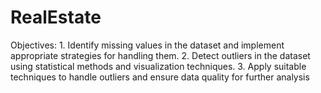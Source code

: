 # RealEstate
Objectives:  1. Identify missing values in the dataset and implement appropriate strategies for handling them.  2. Detect outliers in the dataset using statistical methods and visualization techniques.  3. Apply suitable techniques to handle outliers and ensure data quality for further analysis
